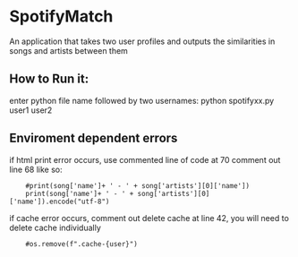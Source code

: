 # SpotifyMatch
An application that takes two user profiles and outputs the similarities in songs and artists between them

## How to Run it:
enter python file name followed by two usernames:
python spotifyxx.py user1 user2

## Enviroment dependent errors
if html print error occurs, use commented line of code at 70 comment out line 68 like so:
        
        #print(song['name']+ ' - ' + song['artists'][0]['name'])
        print(song['name']+ ' - ' + song['artists'][0]['name']).encode("utf-8")


if cache error occurs, comment out delete cache at line 42, you will need to delete cache individually
        
        #os.remove(f".cache-{user}")
